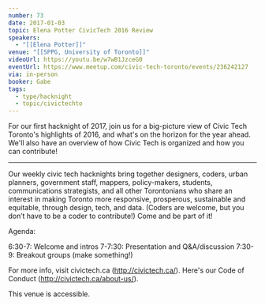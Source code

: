 ```yaml
---
number: 73
date: 2017-01-03
topic: Elena Potter CivicTech 2016 Review
speakers:
  - "[[Elena Potter]]"
venue: "[[SPPG, University of Toronto]]"
videoUrl: https://youtu.be/w7wB1JzceG0
eventUrl: https://www.meetup.com/civic-tech-toronto/events/236242127
via: in-person
booker: Gabe
tags:
  - type/hacknight
  - topic/civictechto
---
```


For our first hacknight of 2017, join us for a big-picture view of Civic Tech Toronto's highlights of 2016, and what's on the horizon for the year ahead. We'll also have an overview of how Civic Tech is organized and how you can contribute!

---

Our weekly civic tech hacknights bring together designers, coders, urban planners, government staff, mappers, policy-makers, students, communications strategists, and all other Torontonians who share an interest in making Toronto more responsive, prosperous, sustainable and equitable, through design, tech, and data. (Coders are welcome, but you don’t have to be a coder to contribute!) Come and be part of it!

Agenda:

6:30-7: Welcome and intros
7-7:30: Presentation and Q&A/discussion
7:30-9: Breakout groups (make something!)

For more info, visit civictech.ca (http://civictech.ca/). Here's our Code of Conduct (http://civictech.ca/about-us/).

This venue is accessible.